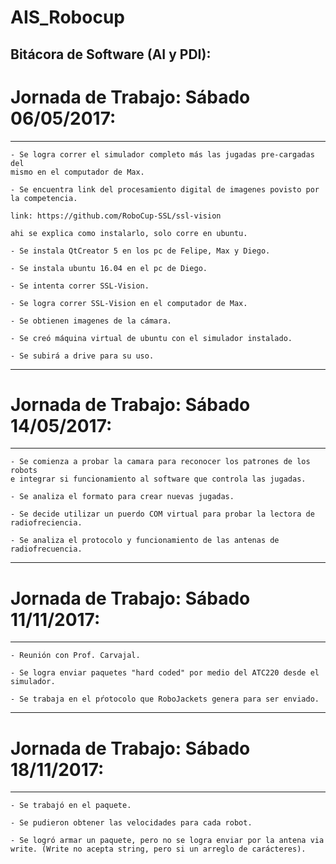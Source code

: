 # AIS_Robocup

## Bitácora de Software (AI y PDI):

# Jornada de Trabajo: Sábado 06/05/2017:

-----------------------------------------------------------------------------

	- Se logra correr el simulador completo más las jugadas pre-cargadas del
	mismo en el computador de Max.

	- Se encuentra link del procesamiento digital de imagenes povisto por
	la competencia.

	link: https://github.com/RoboCup-SSL/ssl-vision

	ahi se explica como instalarlo, solo corre en ubuntu.

	- Se instala QtCreator 5 en los pc de Felipe, Max y Diego.

	- Se instala ubuntu 16.04 en el pc de Diego.

	- Se intenta correr SSL-Vision.

	- Se logra correr SSL-Vision en el computador de Max.

	- Se obtienen imagenes de la cámara.

	- Se creó máquina virtual de ubuntu con el simulador instalado.

	- Se subirá a drive para su uso.

-----------------------------------------------------------------------------

# Jornada de Trabajo: Sábado 14/05/2017:

-----------------------------------------------------------------------------
        
	- Se comienza a probar la camara para reconocer los patrones de los robots
	e integrar si funcionamiento al software que controla las jugadas.
	
	- Se analiza el formato para crear nuevas jugadas.
	
	- Se decide utilizar un puerdo COM virtual para probar la lectora de radiofreciencia.
	
	- Se analiza el protocolo y funcionamiento de las antenas de radiofrecuencia. 
	
	
-----------------------------------------------------------------------------

# Jornada de Trabajo: Sábado 11/11/2017:

-----------------------------------------------------------------------------
        
	- Reunión con Prof. Carvajal.

	- Se logra enviar paquetes "hard coded" por medio del ATC220 desde el simulador.
	
	- Se trabaja en el pŕotocolo que RoboJackets genera para ser enviado.
	
	
-----------------------------------------------------------------------------

# Jornada de Trabajo: Sábado 18/11/2017:

-----------------------------------------------------------------------------
        
	- Se trabajó en el paquete.
	
	- Se pudieron obtener las velocidades para cada robot.
	
	- Se logró armar un paquete, pero no se logra enviar por la antena via write. (Write no acepta string, pero si un arreglo de carácteres).
	
	
